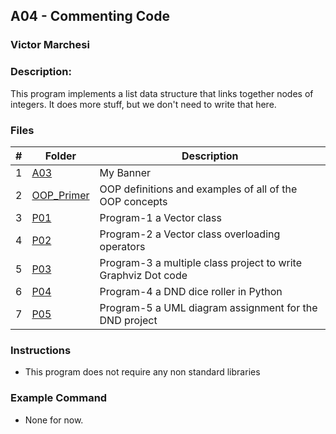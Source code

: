 ## A04 - Commenting Code
### Victor Marchesi
### Description:

This program implements a list data structure that links together nodes of integers. It does more stuff, but we don't need to write that here.

### Files

|   #   | Folder    | Description                      |
| :---: | -------- | -------------------------------- |
|   1   | [A03](./A03) | My Banner |
|   2   | [OOP_Primer](./OOP_Primer)|     OOP definitions and examples of all of the OOP concepts |
|   3   | [P01](./P01)| Program-1 a Vector class|
|   4   | [P02](./P02)| Program-2 a Vector class overloading operators|
|   5   | [P03](./P03)| Program-3 a multiple class project to write Graphviz Dot code|
|   6   | [P04](./P04)| Program-4 a DND dice roller in Python|
|   7   | [P05](./P05)| Program-5 a UML diagram assignment for the DND project|

### Instructions

- This program does not require any non standard libraries

### Example Command

- None for now.
